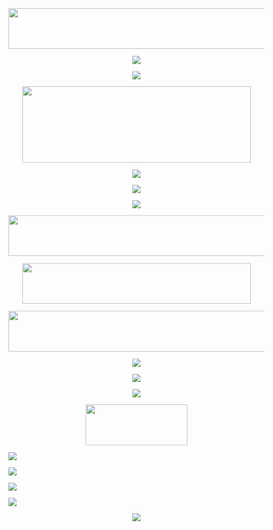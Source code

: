 <p align="center">
  <img width="650" height="80" src="https://github.com/sleeeplord/sleeeplord/assets/174416256/22750df2-7adc-4aff-91e8-a0ed358e3872">
</p>

<p align="center">
<img src="https://github.com/sleeeplord/sleeeplord/assets/153128752/5c1d99a4-210c-4a64-88fc-a1cbf04ec46d">
</p>

<p align="center">
<img src="https://github.com/sleeeplord/sleeeplord/assets/174416256/37f2a2b9-4aa4-4f4b-95ee-03cda294948c">
</p>

<p align="center">
  <img width="450" height="150" src="https://github.com/sleeeplord/sleeeplord/assets/174416256/1a9c49a1-9c45-4953-9a9b-6bfbfab688f6">
</p>

<p align="center">
  <img src="https://github.com/sleeeplord/sleeeplord/assets/174416256/5faaaced-83e0-4e33-b97f-9a76142649d5">
</p>

<p align="center">
<img src="https://github.com/sleeeplord/sleeeplord/assets/174416256/92c592e1-6441-4b43-af31-1df7ace2b118">
</p>

<p align="center">
<img src="https://github.com/sleeeplord/sleeeplord/assets/174416256/37f2a2b9-4aa4-4f4b-95ee-03cda294948c">
</p>

<p align="center">
  <img width="650" height="80" src="https://github.com/sleeeplord/sleeeplord/assets/174416256/c75ffa40-71a1-4036-a509-d05ef2d8570b">
</p>
<p align="center">
  <img width="450" height="80" src="https://github.com/sleeeplord/sleeeplord/assets/174416256/36287cc9-7d4e-4515-8576-fde67529d663">
</p>
<p align="center">
  <img width="650" height="80" src="https://github.com/sleeeplord/sleeeplord/assets/174416256/af7d1bbd-10a4-4a4a-8bb5-87f489753e09">
</p>

<p align="center">
  <img src="https://github.com/sleeeplord/sleeeplord/assets/174416256/5faaaced-83e0-4e33-b97f-9a76142649d5">
</p>

<p align="center">
<img src="https://github.com/sleeeplord/sleeeplord/assets/174416256/f26bfa26-5784-491a-b217-b4d834a03be0">
</p>

<p align="center">
<img src="https://github.com/sleeeplord/sleeeplord/assets/174416256/37f2a2b9-4aa4-4f4b-95ee-03cda294948c">
</p>

<p align="center">
  <img width="200" height="80" src="https://github.com/sleeeplord/sleeeplord/assets/174416256/cf362442-83c3-4007-95a1-a61768456d96">
</p>

[<img src="https://github.com/sleeeplord/sleeeplord/assets/174416256/64d5f993-8ddb-4721-a469-da15fc626ea7">](https://rentry.co/acornfries)

[<img src="https://github.com/sleeeplord/sleeeplord/assets/174416256/cd4ab5a7-d321-43ab-8f98-01b5c53062e5">](https://rentry.co/acornslinks)

[<img src="https://github.com/sleeeplord/sleeeplord/assets/174416256/bdc4820a-9ca8-4929-8f08-824aa2975189">](https://retrospring.net/@acornious)

[<img src="https://github.com/sleeeplord/sleeeplord/assets/174416256/ce7ae644-546b-42d4-b96b-367817f7006c">](https://www.instagram.com/sleeep_lord/)

<p align="center">
  <img src="https://github.com/sleeeplord/sleeeplord/assets/174416256/5faaaced-83e0-4e33-b97f-9a76142649d5">
</p>
